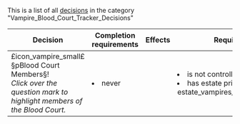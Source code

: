 This is a list of all [decisions](decisions.md) in the category "Vampire_Blood_Court_Tracker_Decisions"

| Decision | Completion requirements | Effects | Requirements to appear |
| ----- | ------ | ----- | ------ |
| <a name="Blood_court_tracker">£icon_vampire_small£ §pBlood Court Members§!</a><br />*Click over the question mark to highlight members of the Blood Court.* | <li>never</li> |  | <li>is not controlled by the AI</li><li>has estate privilege estate_vampires_organization_the_blood_court</li> |
